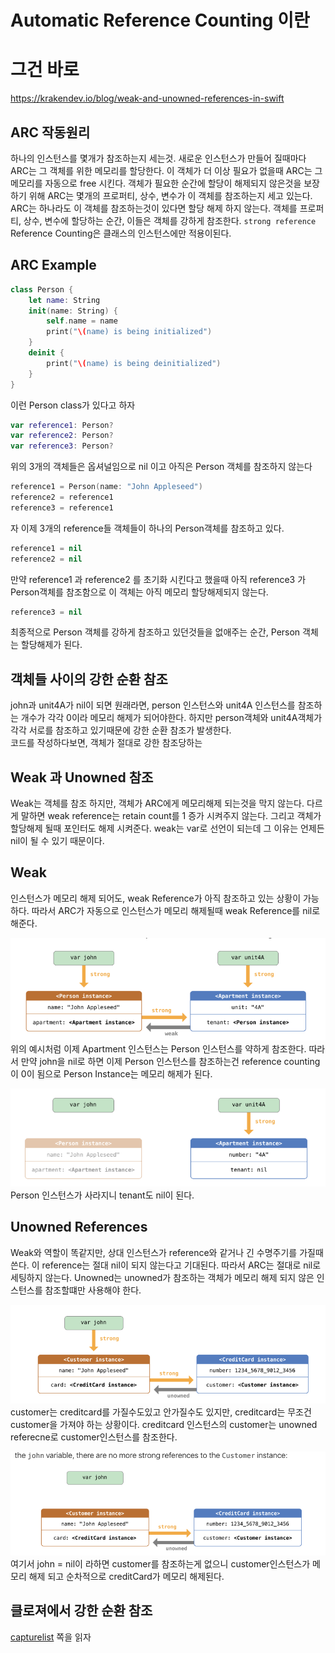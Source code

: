 Automatic Reference Counting 이란
===

# 그건 바로
https://krakendev.io/blog/weak-and-unowned-references-in-swift



ARC 작동원리
---
하나의 인스턴스를 몇개가 참조하는지 세는것.
새로운 인스턴스가 만들어 질때마다 ARC는 그 객체를 위한 메모리를 할당한다. 이 객체가 더 이상 필요가 없을때 ARC는 그 메모리를 자동으로 free 시킨다. 
객체가 필요한 순간에 할당이 해제되지 않은것을 보장하기 위해 ARC는 몇개의 프로퍼티, 상수, 변수가 이 객체를 참조하는지 세고 있는다. ARC는 하나라도 이 객체를 참조하는것이 있다면 할당 해제 하지 않는다. 객체를 프로퍼티, 상수, 변수에 할당하는 순간, 이들은 객체를 강하게 참조한다. `strong reference` Reference Counting은 클래스의 인스턴스에만 적용이된다. 

ARC Example
---


~~~swift
class Person {
    let name: String
    init(name: String) {
        self.name = name
        print("\(name) is being initialized")
    }
    deinit {
        print("\(name) is being deinitialized")
    }
}
~~~
이런 Person class가 있다고 하자
~~~swift
var reference1: Person?
var reference2: Person?
var reference3: Person?
~~~
위의 3개의 객체들은 옵셔널임으로 nil 이고 아직은 Person 객체를 참조하지 않는다

~~~swift
reference1 = Person(name: "John Appleseed")
reference2 = reference1
reference3 = reference1
~~~
자 이제 3개의 reference들 객체들이 하나의 Person객체를 참조하고 있다. 

~~~swift
reference1 = nil
reference2 = nil
~~~
만약 reference1 과 reference2 를 초기화 시킨다고 했을때 아직 reference3 가 Person객체를 참조함으로 이 객체는 아직 메모리 할당해제되지 않는다.   

~~~swift
reference3 = nil
~~~
최종적으로 Person 객체를 강하게 참조하고 있던것들을 없애주는 순간, Person 객체는 할당해제가 된다. 

객체들 사이의 강한 순환 참조
---

john과 unit4A가 nil이 되면 원래라면, person 인스턴스와 unit4A 인스턴스를 참조하는 개수가 각각 0이라 메모리 해제가 되어야한다. 하지만 person객체와 unit4A객체가 각각 서로를 참조하고 있기때문에 강한 순환 참조가 발생한다.  
코드를 작성하다보면, 객체가 절대로 강한 참조당하는 


Weak 과 Unowned 참조
---
Weak는 객체를 참조 하지만, 객체가 ARC에게 메모리해제 되는것을 막지 않는다. 다르게 말하면 weak reference는 retain count를 1 증가 시켜주지 않는다. 그리고 객체가 할당해제 될때 포인터도 해제 시켜준다. weak는 var로 선언이 되는데 그 이유는 언제든 nil이 될 수 있기 때문이다. 

Weak
---
인스턴스가 메모리 해제 되어도, weak Reference가 아직 참조하고 있는 상황이 가능하다. 따라서 ARC가 자동으로 인스턴스가 메모리 해제될때 weak Reference를 nil로 해준다. 

![weak](/swift/img/Weak.png)
위의 예시처럼 이제 Apartment 인스턴스는 Person 인스턴스를 약하게 참조한다. 따라서 만약 john을 nil로 하면 이제 Person 인스턴스를 참조하는건 reference counting 이 0이 됨으로 Person Instance는 메모리 해제가 된다. 

![weak2](/swift/img/Weak2.png)
Person 인스턴스가 사라지니 tenant도 nil이 된다. 

Unowned References 
---
Weak와 역할이 똑같지만, 상대 인스턴스가 reference와 같거나 긴 수명주기를 가질때 쓴다. 이 reference는 절대 nil이 되지 않는다고 기대된다. 따라서 ARC는 절대로 nil로 세팅하지 않는다. Unowned는 unowned가 참조하는 객체가 메모리 해제 되지 않은 인스턴스를 참조할떄만 사용해야 한다. 

![unowned](/swift/img/unowned.png)
customer는 creditcard를 가질수도있고 안가질수도 있지만, creditcard는 무조건 customer을 가져야 하는 상황이다. 
creditcard 인스턴스의 customer는 unowned referecne로 customer인스턴스를 참조한다. 

![unowned](/swift/img/unowned2.png)
여기서 john = nil이 라하면 customer를 참조하는게 없으니 customer인스턴스가 메모리 해제 되고 순차적으로 creditCard가 메모리 해제된다.  


클로져에서 강한 순환 참조
---
[capturelist](/swift/CaptureList.md) 쪽을 읽자